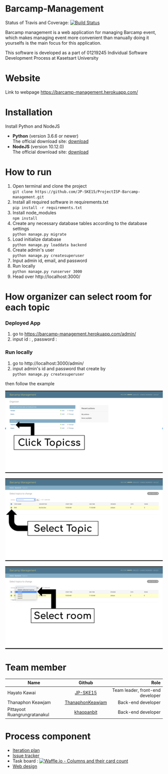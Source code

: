 # Barcamp-Management

Status of Travis and Coverage: [![Build Status](https://travis-ci.org/JP-SKE15/ProjectISP-Barcamp-management.svg?branch=master)](https://travis-ci.org/JP-SKE15/ProjectISP-Barcamp-management)


Barcamp management is a web application for managing Barcamp event, which makes managing event more convenient than manually doing it yourselfs is the main focus for this application.

This software is developed as a part of 01219245	Individual Software Development Process at Kasetsart University

# Website

Link to webpage https://barcamp-management.herokuapp.com/

# Installation
Install Python and NodeJS<br>
* **Python** (version 3.6.6 or newer) <br>
The official download site: [download](https://www.python.org/downloads/)
    <br>
* **NodeJS** (version 10.12.0)<br>
The official download site: [download](https://nodejs.org/en/)

# How to run
1. Open terminal and clone the project <br>
`git clone https://github.com/JP-SKE15/ProjectISP-Barcamp-management.git`
2. Install all required software in requirements.txt <br>
    `pip install -r requirements.txt`
3. Install node_modules <br>
    `npm install`
4. Create any necessary database tables according to the database settings <br>
    `python manage.py migrate`
5. Load initialize database <br>
    `python manage.py loaddata backend`
6. Create admin's user <br>
    `python manage.py createsuperuser`
7. Input admin id, email, and password
8. Run locally <br>
    `python manage.py runserver 3000`
9. Head over http://localhost:3000/

# How organizer can select room for each topic

### Deployed App
  1. go to https://barcamp-management.herokuapp.com/admin/
  2. input id : , password :

### Run locally
   1. go to http://localhost:3000/admin/
   2. input admin's id and password that create by <br>
    `python manage.py createsuperuser`

then follow the example

![click](/IterationPlan-and-Design/Django-admin/Click.png)
  
![topic](/IterationPlan-and-Design/Django-admin/topic.png)
  
![room](/IterationPlan-and-Design/Django-admin/room.png)

# Team member

| Name        | Github  | Role |
| ------------- |:-----:| -----: |
| Hayato Kawai       | [JP-SKE15](https://github.com/JP-SKE15) | Team leader, front-end developer |
| Thanaphon Keawjam     |   [ThanaphonKeawjam](https://github.com/ThanaphonKeawjam) | Back-end developer |
| Pittayoot Ruangrungratanakul |    [khaopanbit](https://github.com/khaopanbit) |  Back-end developer |


# Process component

- [Iteration plan](https://github.com/JP-SKE15/ProjectISP-Barcamp-management/wiki/Iteration-plan)
- [Issue tracker](https://github.com/JP-SKE15/ProjectISP-Barcamp-management/issues)
- Task board : [![Waffle.io - Columns and their card count](https://badge.waffle.io/JP-SKE15/ProjectISP-Barcamp-management.svg?columns=all)](https://waffle.io/JP-SKE15/ProjectISP-Barcamp-management)
- [Web design](https://github.com/JP-SKE15/ProjectISP-Barcamp-management/blob/master/IterationPlan-and-Design/design.md)

